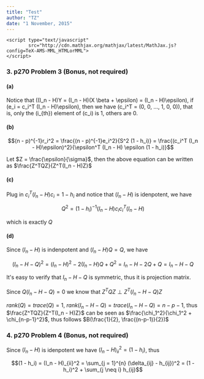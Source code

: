 ```yaml
---
title: "Test"
author: "TZ"
date: "1 November, 2015"
---
```


    <script type="text/javascript"
            src="http://cdn.mathjax.org/mathjax/latest/MathJax.js?config=TeX-AMS-MML_HTMLorMML">
    </script>


### 3. p270 Problem 3 (Bonus, not required)

#### (a)

Notice that \((I_n - H)Y = (I_n - H)(X \beta + \epsilon) = (I_n - H)\epsilon\), if \(e_i = c_i^T (I_n - H)\epsilon\), then we have \(c_i^T = (0, 0, ..., 1, 0, 0)\), that is, only the \(i_{th}\) element of \(c_i\) is 1, others are 0.

#### (b)

$$(n - p)^{-1}r_i^2 = \frac{(n - p)^{-1}e_i^2}{S^2 (1 - h_i)} = \frac{(c_i^T (I_n - H)\epsilon)^2}{\epsilon^T (I_n - H) \epsilon (1 - h_i)}$$

Let $Z = \frac{\epsilon}{\sigma}$, then the above equation can be written as $\frac{Z^TQZ}{Z^T(I_n - H)Z}$

#### (c)

Plug in $c_i^T(I_n - H)c_i = 1 - h_i$ and notice that $(I_n - H)$ is idenpotent, we have

$$Q^2 = (1 - h_i)^{-1}(I_n - H)c_i c_i^T (I_n - H)$$

which is exactly $Q$

#### (d)

Since $(I_n - H)$ is indenpotent and $(I_n - H)Q = Q$, we have

$$(I_n - H - Q)^2 = (I_n - H)^2 - 2(I_n - H)Q + Q^2 = I_n - H - 2Q + Q = I_n - H - Q$$

It's easy to verify that $I_n - H - Q$ is symmetric, thus it is projection matrix.

Since $Q(I_n - H - Q) = 0$ we know that $Z^TQZ \perp Z^T(I_n - H - Q)Z$

$rank(Q) = trace(Q) = 1$, $rank(I_n - H - Q) = trace(I_n - H - Q) = n - p - 1$, thus $\frac{Z^TQZ}{Z^T(I_n - H)Z}$ can be seen as $\frac{\chi_1^2}{\chi_1^2 + \chi_{n-p-1}^2}$, thus follows $B(\frac{1}{2}, \frac{(n-p-1)}{2})$

### 4. p270 Problem 4 (Bonus, not required)

Since $(I_n - H)$ is idenpotent we have $(I_n - H)_{ii}^2 = (1 - h_i)$, thus

$$(1 - h_i) = (I_n - H)_{ii}^2 = \sum_{j = 1}^{n} (\delta_{ij} - h_{ij})^2 = (1 - h_i)^2 + \sum_{j \neq i} h_{ij}$$
